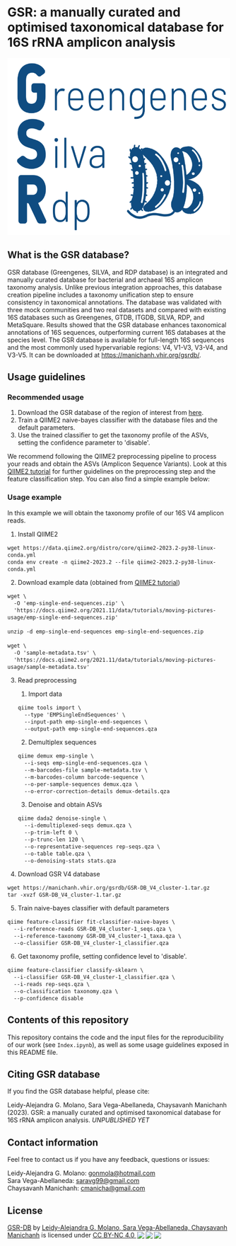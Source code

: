# GSR: a manually curated and optimised taxonomical database for 16S rRNA amplicon analysis
<p align="center">
<img src="GSR_logo.png" height="400" />
</p>

## What is the GSR database?

GSR database (Greengenes, SILVA, and RDP database) is an integrated and manually curated database for bacterial and archaeal 16S amplicon taxonomy analysis. Unlike previous integration approaches, this database creation pipeline includes a taxonomy unification step to ensure consistency in taxonomical annotations. The database was validated with three mock communities and two real datasets and compared with existing 16S databases such as Greengenes, GTDB, ITGDB, SILVA, RDP, and MetaSquare. Results showed that the GSR database enhances taxonomical annotations of 16S sequences, outperforming current 16S databases at the species level. The GSR database is available for full-length 16S sequences and the most commonly used hypervariable regions: V4, V1-V3, V3-V4, and V3-V5. It can be downloaded at https://manichanh.vhir.org/gsrdb/. 

## Usage guidelines

### Recommended usage
1. Download the GSR database of the region of interest from [here](https://manichanh.vhir.org/gsrdb/).
2. Train a QIIME2 naive-bayes classifier with the database files and the default parameters.
3. Use the trained classifier to get the taxonomy profile of the ASVs, setting the confidence parameter to 'disable'. 

We recommend following the QIIME2 preprocessing pipeline to process your reads and obtain the ASVs (Amplicon Sequence Variants). Look at this [QIIME2 tutorial](https://docs.qiime2.org/2023.2/tutorials/moving-pictures-usage/) for further guidelines on the preprocessing step and the feature classification step. You can also find a simple example below:  

### Usage example

In this example we will obtain the taxonomy profile of our 16S V4 amplicon reads.

1. Install QIIME2
```
wget https://data.qiime2.org/distro/core/qiime2-2023.2-py38-linux-conda.yml
conda env create -n qiime2-2023.2 --file qiime2-2023.2-py38-linux-conda.yml
```

2. Download example data (obtained from [QIIME2 tutorial](https://docs.qiime2.org/2023.2/tutorials/moving-pictures-usage/))

```
wget \
  -O 'emp-single-end-sequences.zip' \
  'https://docs.qiime2.org/2021.11/data/tutorials/moving-pictures-usage/emp-single-end-sequences.zip'

unzip -d emp-single-end-sequences emp-single-end-sequences.zip

wget \
  -O 'sample-metadata.tsv' \
  'https://docs.qiime2.org/2021.11/data/tutorials/moving-pictures-usage/sample-metadata.tsv'
```

3. Read preprocessing 
	1. Import data
	```
	qiime tools import \
	  --type 'EMPSingleEndSequences' \
	  --input-path emp-single-end-sequences \
	  --output-path emp-single-end-sequences.qza
	```
	2. Demultiplex sequences
	```
	qiime demux emp-single \
	  --i-seqs emp-single-end-sequences.qza \
	  --m-barcodes-file sample-metadata.tsv \
	  --m-barcodes-column barcode-sequence \
	  --o-per-sample-sequences demux.qza \
	  --o-error-correction-details demux-details.qza
	```
	3. Denoise and obtain ASVs
	```
	qiime dada2 denoise-single \
	  --i-demultiplexed-seqs demux.qza \
	  --p-trim-left 0 \
	  --p-trunc-len 120 \
	  --o-representative-sequences rep-seqs.qza \
	  --o-table table.qza \
	  --o-denoising-stats stats.qza

	```

4. Download GSR V4 database
```
wget https://manichanh.vhir.org/gsrdb/GSR-DB_V4_cluster-1.tar.gz
tar -xvzf GSR-DB_V4_cluster-1.tar.gz
```

5. Train naive-bayes classifier with default parameters

```
qiime feature-classifier fit-classifier-naive-bayes \
  --i-reference-reads GSR-DB_V4_cluster-1_seqs.qza \
  --i-reference-taxonomy GSR-DB_V4_cluster-1_taxa.qza \
  --o-classifier GSR-DB_V4_cluster-1_classifier.qza
```
6. Get taxonomy profile, setting confidence level to 'disable'. 
```
qiime feature-classifier classify-sklearn \
  --i-classifier GSR-DB_V4_cluster-1_classifier.qza \
  --i-reads rep-seqs.qza \
  --o-classification taxonomy.qza \
  --p-confidence disable
```

## Contents of this repository

This repository contains the code and the input files for the reproducibility of our work (see `Index.ipynb`), as well as some usage guidelines exposed in this README file. 

## Citing GSR database 

If you find the GSR database helpful, please cite:

Leidy-Alejandra G. Molano, Sara Vega-Abellaneda, Chaysavanh Manichanh (2023). GSR: a manually curated and optimised taxonomical database for 16S rRNA amplicon analysis. *UNPUBLISHED YET*

## Contact information

Feel free to contact us if you have any feedback, questions or issues:

Leidy-Alejandra G. Molano: gonmola@hotmail.com  
Sara Vega-Abellaneda: saravg99@gmail.com  
Chaysavanh Manichanh: cmanicha@gmail.com

## License
<p xmlns:cc="http://creativecommons.org/ns#" xmlns:dct="http://purl.org/dc/terms/"><a property="dct:title" rel="cc:attributionURL" href="https://manichanh.vhir.org/funomic/">GSR-DB</a> by <a rel="cc:attributionURL dct:creator" property="cc:attributionName" href="https://manichanh.vhir.org/">Leidy-Alejandra G. Molano, Sara Vega-Abellaneda, Chaysavanh Manichanh</a> is licensed under <a href="http://creativecommons.org/licenses/by-nc/4.0/?ref=chooser-v1" target="_blank" rel="license noopener noreferrer" style="display:inline-block;">CC BY-NC 4.0  <img style="height:22px!important;margin-left:3px;vertical-align:text-bottom;" src="https://mirrors.creativecommons.org/presskit/icons/cc.svg?ref=chooser-v1"><img style="height:22px!important;margin-left:3px;vertical-align:text-bottom;" src="https://mirrors.creativecommons.org/presskit/icons/by.svg?ref=chooser-v1"><img style="height:22px!important;margin-left:3px;vertical-align:text-bottom;" src="https://mirrors.creativecommons.org/presskit/icons/nc.svg?ref=chooser-v1"></a></p> 

